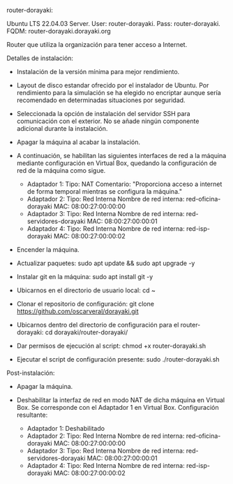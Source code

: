 router-dorayaki:

Ubuntu LTS 22.04.03 Server. 
User: router-dorayaki. 
Pass: router-dorayaki. 
FQDM: router-dorayaki.dorayaki.org

Router que utiliza la organización para tener acceso a Internet.

Detalles de instalación:

- Instalación de la versión mínima para mejor rendimiento.

- Layout de disco estandar ofrecido por el instalador de Ubuntu. Por rendimiento 
	para la simulación se ha elegido no encriptar aunque sería recomendado en 
	determinadas situaciones por seguridad.

- Seleccionada la opción de instalación del servidor SSH para comunicación con 
	el exterior. No se añade ningún componente adicional durante la instalación.

- Apagar la máquina al acabar la instalación.

- A continuación, se habilitan las siguientes interfaces de red a la máquina 
	mediante configuración en Virtual Box, quedando la configuración de red de 
	la máquina como sigue.

	* Adaptador 1:
		Tipo: NAT
		Comentario: "Proporciona acceso a internet de forma temporal mientras 
					se configura la máquina."
	* Adaptador 2:
		Tipo: Red Interna
		Nombre de red interna: red-oficina-dorayaki
		MAC: 08:00:27:00:00:00
	* Adaptador 3:
		Tipo: Red Interna
		Nombre de red interna: red-servidores-dorayaki
		MAC: 08:00:27:00:00:01
	* Adaptador 4:
		Tipo: Red Interna
		Nombre de red interna: red-isp-dorayaki
		MAC: 08:00:27:00:00:02

- Encender la máquina.
- Actualizar paquetes: sudo apt update && sudo apt upgrade -y
- Instalar git en la máquina: sudo apt install git -y
- Ubicarnos en el directorio de usuario local: cd ~
- Clonar el repositorio de configuración: 
	git clone https://github.com/oscarveral/dorayaki.git
- Ubicarnos dentro del directorio de configuración para el router-dorayaki: 
	cd dorayaki/router-dorayaki/
- Dar permisos de ejecución al script: chmod +x router-dorayaki.sh
- Ejecutar el script de configuración presente: sudo ./router-dorayaki.sh

Post-instalación:

- Apagar la máquina.
- Deshabilitar la interfaz de red en modo NAT de dicha máquina en Virtual Box. 
	Se corresponde con el Adaptador 1 en Virtual Box. Configuración resultante:

	* Adaptador 1:
		Deshabilitado
	* Adaptador 2:
		Tipo: Red Interna
		Nombre de red interna: red-oficina-dorayaki
		MAC: 08:00:27:00:00:00
	* Adaptador 3:
		Tipo: Red Interna
		Nombre de red interna: red-servidores-dorayaki
		MAC: 08:00:27:00:00:01
	* Adaptador 4:
		Tipo: Red Interna
		Nombre de red interna: red-isp-dorayaki
		MAC: 08:00:27:00:00:02